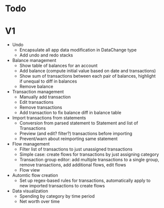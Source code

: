 # Todo

# V1
- Undo
  - Encapsulate all app data modification in DataChange type
  - Add undo and redo stacks
- Balance management
  - Show table of balances for an account
  - Add balance (compute initial value based on date and transactions)
  - Show sum of transactions between each pair of balances, highlight if unequal to diff in balances
  - Remove balance
- Transaction management
  - Manually add transaction
  - Edit transactions
  - Remove transactions
  - Add transaction to fix balance diff in balance table
- Import transactions from statements
  - Conversion from parsed statement to Statement and list of Transactions
  - Preview (and edit? filter?) transactions before importing
  - Prevent/warn about reimporting same statement
- Flow management
  - Filter list of transactions to just unassigned transactions
  - Simple case: create flows for transactions by just assigning category
  - Transaction group editor: add multiple transactions to a single group, remove transactions, add additional flows, edit flows
  - Flow view
- Automtic flow creation
  - Set up regex-based rules for transactions, automatically apply to new imported transactions to create flows
- Data visualization
  - Spending by category by time period
  - Net worth over time
